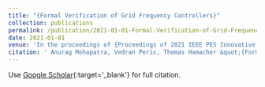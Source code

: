 ```yaml
---
title: "{Formal Verification of Grid Frequency Controllers}"
collection: publications
permalink: /publication/2021-01-01-Formal-Verification-of-Grid-Frequency-Controllers
date: 2021-01-01
venue: 'In the proceedings of {Proceedings of 2021 IEEE PES Innovative Smart Grid Technologies Europe, Espoo}'
citation: ' Anurag Mohapatra, Vedran Peric, Thomas Hamacher &quot;{Formal Verification of Grid Frequency Controllers}&quot;. *In the proceedings of {Proceedings of 2021 IEEE PES Innovative Smart Grid Technologies Europe, Espoo}*, 2021.'
---
```


Use [Google Scholar](https://scholar.google.com/scholar?q=Formal+Verification+of+Grid+Frequency+Controllers){:target='_blank'} for full citation.
